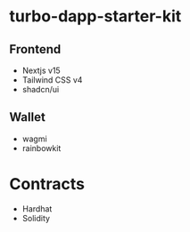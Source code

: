 # turbo-dapp-starter-kit

## Frontend

- Nextjs v15
- Tailwind CSS v4
- shadcn/ui

## Wallet

- wagmi
- rainbowkit

# Contracts

- Hardhat
- Solidity
